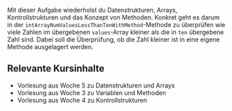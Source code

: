 Mit dieser Aufgabe wiederholst du Datenstrukturen, Arrays, Kontrollstrukturen und das Konzept von Methoden. Konkret geht es darum in der `intArrayNumValuesLessThanTenWithMethod`-Methode zu überprüfen wie viele Zahlen im übergebenen `values`-Array kleiner als die in `ten` übergebene Zahl sind. Dabei soll die Überprüfung, ob die Zahl kleiner ist in eine eigene Methode ausgelagert werden.

## Relevante Kursinhalte
- Vorlesung aus Woche 5 zu Datenstrukturen und Arrays
- Vorlesung aus Woche 3 zu Variablen und Methoden
- Vorlesung aus Woche 4 zu Kontrollstrukturen
